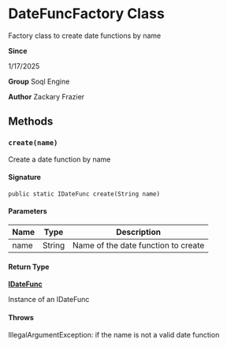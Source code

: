 # DateFuncFactory Class

Factory class to create date functions by name

**Since** 

1/17/2025

**Group** Soql Engine

**Author** Zackary Frazier

## Methods
### `create(name)`

Create a date function by name

#### Signature
```apex
public static IDateFunc create(String name)
```

#### Parameters
| Name | Type | Description |
|------|------|-------------|
| name | String | Name of the date function to create |

#### Return Type
**[IDateFunc](IDateFunc.md)**

Instance of an IDateFunc

#### Throws
IllegalArgumentException: if the name is not a valid date function